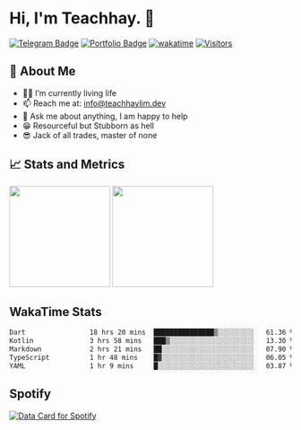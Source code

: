 <div align="start">
  <h1>Hi, I'm Teachhay. 👋</h1>
</div>

[![Telegram Badge](https://img.shields.io/badge/-Telegram-229ED9?style=flat-square&logo=Telegram&logoColor=white)](https://t.me/Yagi_Raijin)
[![Portfolio Badge](https://img.shields.io/badge/-Portfolio-668F80?style=flat-square&logo=gnometerminal&logoColor=white)](https://teachhaylim.dev/)
[![wakatime](https://wakatime.com/badge/user/1994304e-59ca-4f17-bdc0-44c969ec28d5.svg)](https://wakatime.com/@1994304e-59ca-4f17-bdc0-44c969ec28d5)
[![Visitors](https://api.visitorbadge.io/api/visitors?path=https%3A%2F%2Fgithub.com%2Fteachhaylim&label=visitors&countColor=%23263759&style=flat)](https://visitorbadge.io/status?path=https%3A%2F%2Fgithub.com%2Fteachhaylim)

## 🧑 About Me

- 👩‍💻 I’m currently living life
- 📫 Reach me at: <info@teachhaylim.dev>
- 💬 Ask me about anything, I am happy to help
- 😁 Resourceful but Stubborn as hell
- 😎 Jack of all trades, master of none
<!--- 🙃 Sweet as sugar, Hard as ice, Cross once and you'll die twice -->

## 📈 Stats and Metrics

<p>
  <img height="180em" src="https://github-readme-stats.vercel.app/api?username=teachhaylim&show_icons=true&hide_border=true&count_private=true&include_all_commits=true&theme=graywhite"/>
  <img height="180em" src="https://github-readme-stats.vercel.app/api/top-langs/?username=teachhaylim&exclude_repo=KNN-Image-Classification&show_icons=true&hide_border=true&layout=compact&langs_count=8"/>
</p>

## WakaTime Stats

<!--START_SECTION:waka-->

```txt
Dart                18 hrs 20 mins  ███████████████▒░░░░░░░░░   61.36 %
Kotlin              3 hrs 58 mins   ███▒░░░░░░░░░░░░░░░░░░░░░   13.30 %
Markdown            2 hrs 21 mins   ██░░░░░░░░░░░░░░░░░░░░░░░   07.90 %
TypeScript          1 hr 48 mins    █▓░░░░░░░░░░░░░░░░░░░░░░░   06.05 %
YAML                1 hr 9 mins     █░░░░░░░░░░░░░░░░░░░░░░░░   03.87 %
```

<!--END_SECTION:waka-->

## Spotify

<a href="https://data-card-for-spotify.herokuapp.com/card?user_id=pyutugroo2wq770ysj6wc9xo1">
  <img src="https://data-card-for-spotify.herokuapp.com/api/card?user_id=pyutugroo2wq770ysj6wc9xo1" alt="Data Card for Spotify">
</a>

<!-- <a href="https://github.com/anuraghazra/github-readme-stats">
  <img align="center" src="https://github-readme-stats.vercel.app/api/pin/?username=anuraghazra&repo=github-readme-stats" />
</a>
<a href="https://github.com/anuraghazra/convoychat">
  <img align="center" src="https://github-readme-stats.vercel.app/api/pin/?username=anuraghazra&repo=convoychat" />
</a> -->

<!-- ![Teachhay's wakatime stats](https://github-readme-stats.vercel.app/api/wakatime?username=shadowgmr) -->

<!-- ## 🛡️ My GitHub Stats -->

<!-- ![My github stats](https://github-readme-stats.vercel.app/api?username=teachhaylim&show_icons=true&hide_border=true&&count_private=true&include_all_commits=true) -->

<!-- ## 👩‍💻 Most used languages -->

<!-- ![Most used languages](https://github-readme-stats.vercel.app/api/top-langs/?username=teachhaylim&exclude_repo=KNN-Image-Classification&show_icons=true&hide_border=true&layout=compact&langs_count=8) -->

<!-- ## 🚀 Published projects -->
